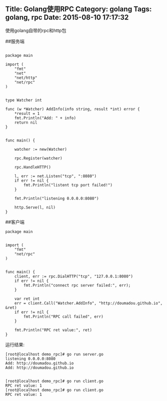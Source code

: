 Title: Golang使用RPC
Category: golang 
Tags: golang, rpc
Date: 2015-08-10 17:17:32
---


使用golang自带的rpc和http包


##服务端

~~~golang

package main

import (
	"fmt"
	"net"
	"net/http"
	"net/rpc"
)


type Watcher int

func (w *Watcher) AddInfo(info string, result *int) error {
	*result = 1
	fmt.Println("Add: " + info)
	return nil
}


func main() {

	watcher := new(Watcher)

	rpc.Register(watcher)

	rpc.HandleHTTP()

	l, err := net.Listen("tcp", ":8080")
	if err != nil {
		fmt.Println("listent tcp port failed!")
	}

	fmt.Println("listening 0.0.0.0:8080")

	http.Serve(l, nil)
}

~~~


##客户端

~~~golang
package main


import (
	"fmt"
	"net/rpc"
)


func main() {
	client, err := rpc.DialHTTP("tcp", "127.0.0.1:8080")
	if err != nil {
		fmt.Println("connect rpc server failed:", err);
	}

	var ret int
	err = client.Call("Watcher.AddInfo", "http://doumadou.github.io", &ret)
	if err != nil {
		fmt.Println("RPC call failed", err)
	}

	fmt.Println("RPC ret value:", ret)
}

~~~


运行结果:

	[root@localhost demo_rpc]# go run server.go 
	listening 0.0.0.0:8080
	Add: http://doumadou.github.io
	Add: http://doumadou.github.io
	
	
	[root@localhost demo_rpc]# go run client.go
	RPC ret value: 1
	[root@localhost demo_rpc]# go run client.go
	RPC ret value: 1

